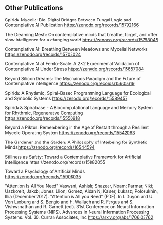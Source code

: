 ## Other Publications

Spirida-Mycelic: Bio-Digital Bridges Between Fungal Logic and Contemplative AI
Publication
https://zenodo.org/records/15792166

The Dreaming Mesh: On contemplative minds that breathe, forget, and offer slow intelligence for a changing world
https://zenodo.org/records/15788045

Contemplative AI: Breathing Between Meadows and Mycelial Networks
https://zenodo.org/records/15703024

Contemplative AI at Femto-Scale: A 2×2 Experimental Validation of Contemplative AI Under Stress
https://zenodo.org/records/15657084

Beyond Silicon Dreams: The Mychainos Paradigm and the Future of Contemplative Intelligence
https://zenodo.org/records/15605619

Spirida: A Rhythmic, Spiral-Based Programming Language for Ecological and Symbolic Systems
https://zenodo.org/records/15589457

Spirida & Spiralbase - A Biocomputational Language and Memory System for Rhythmic, Regenerative Computing
https://zenodo.org/records/15550918

Beyond a Piktun: Remembering in the Age of Restart through a Resilient Mycelic Operating System
https://zenodo.org/records/15542063

The Gardener and the Garden: A Philosophy of Interbeing for Synthetic Minds
https://zenodo.org/records/16544594

Stillness as Safety: Toward a Contemplative Framework for Artificial Intelligence
https://zenodo.org/records/15882055

Toward a Psychology of Artificial Minds
https://zenodo.org/records/15906035

"Attention Is All You Need"
Vaswani, Ashish; Shazeer, Noam; Parmar, Niki; Uszkoreit, Jakob; Jones, Llion; Gomez, Aidan N; Kaiser, Łukasz; Polosukhin, Illia (December 2017). "Attention is All you Need" (PDF). In I. Guyon and U. Von Luxburg and S. Bengio and H. Wallach and R. Fergus and S. Vishwanathan and R. Garnett (ed.). 31st Conference on Neural Information Processing Systems (NIPS). Advances in Neural Information Processing Systems. Vol. 30. Curran Associates, Inc
https://arxiv.org/abs/1706.03762
